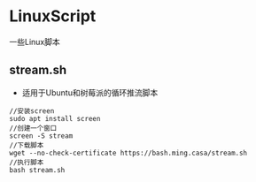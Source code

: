 # LinuxScript
一些Linux脚本
## stream.sh
- 适用于Ubuntu和树莓派的循环推流脚本
```
//安装screen
sudo apt install screen
//创建一个窗口
screen -S stream
//下载脚本
wget --no-check-certificate https://bash.ming.casa/stream.sh
//执行脚本
bash stream.sh
```
